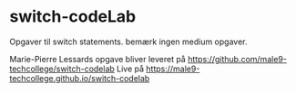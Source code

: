 # switch-codeLab
   Opgaver til switch statements. bemærk ingen medium opgaver.

Marie-Pierre Lessards opgave bliver leveret på
https://github.com/male9-techcollege/switch-codelab
Live på
https://male9-techcollege.github.io/switch-codelab
